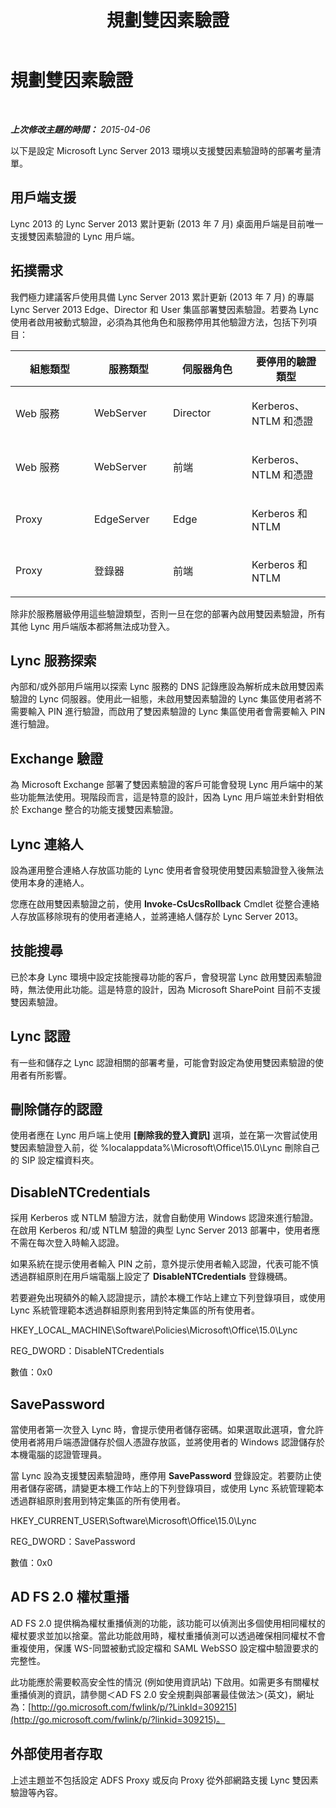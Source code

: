 ﻿---
title: 規劃雙因素驗證
TOCTitle: 規劃雙因素驗證
ms:assetid: 16f08710-8961-4659-acbf-ebb95a198fb4
ms:mtpsurl: https://technet.microsoft.com/zh-tw/library/Dn308562(v=OCS.15)
ms:contentKeyID: 56269070
ms.date: 08/10/2015
mtps_version: v=OCS.15
ms.translationtype: HT
---

# 規劃雙因素驗證

 

_**上次修改主題的時間：** 2015-04-06_

以下是設定 Microsoft Lync Server 2013 環境以支援雙因素驗證時的部署考量清單。

## 用戶端支援

Lync 2013 的 Lync Server 2013 累計更新 (2013 年 7 月) 桌面用戶端是目前唯一支援雙因素驗證的 Lync 用戶端。

## 拓撲需求

我們極力建議客戶使用具備 Lync Server 2013 累計更新 (2013 年 7 月) 的專屬 Lync Server 2013 Edge、Director 和 User 集區部署雙因素驗證。若要為 Lync 使用者啟用被動式驗證，必須為其他角色和服務停用其他驗證方法，包括下列項目：


<table>
<colgroup>
<col style="width: 25%" />
<col style="width: 25%" />
<col style="width: 25%" />
<col style="width: 25%" />
</colgroup>
<thead>
<tr class="header">
<th>組態類型</th>
<th>服務類型</th>
<th>伺服器角色</th>
<th>要停用的驗證類型</th>
</tr>
</thead>
<tbody>
<tr class="odd">
<td><p>Web 服務</p></td>
<td><p>WebServer</p></td>
<td><p>Director</p></td>
<td><p>Kerberos、NTLM 和憑證</p></td>
</tr>
<tr class="even">
<td><p>Web 服務</p></td>
<td><p>WebServer</p></td>
<td><p>前端</p></td>
<td><p>Kerberos、NTLM 和憑證</p></td>
</tr>
<tr class="odd">
<td><p>Proxy</p></td>
<td><p>EdgeServer</p></td>
<td><p>Edge</p></td>
<td><p>Kerberos 和 NTLM</p></td>
</tr>
<tr class="even">
<td><p>Proxy</p></td>
<td><p>登錄器</p></td>
<td><p>前端</p></td>
<td><p>Kerberos 和 NTLM</p></td>
</tr>
</tbody>
</table>


除非於服務層級停用這些驗證類型，否則一旦在您的部署內啟用雙因素驗證，所有其他 Lync 用戶端版本都將無法成功登入。

## Lync 服務探索

內部和/或外部用戶端用以探索 Lync 服務的 DNS 記錄應設為解析成未啟用雙因素驗證的 Lync 伺服器。使用此一組態，未啟用雙因素驗證的 Lync 集區使用者將不需要輸入 PIN 進行驗證，而啟用了雙因素驗證的 Lync 集區使用者會需要輸入 PIN 進行驗證。

## Exchange 驗證

為 Microsoft Exchange 部署了雙因素驗證的客戶可能會發現 Lync 用戶端中的某些功能無法使用。現階段而言，這是特意的設計，因為 Lync 用戶端並未針對相依於 Exchange 整合的功能支援雙因素驗證。

## Lync 連絡人

設為運用整合連絡人存放區功能的 Lync 使用者會發現使用雙因素驗證登入後無法使用本身的連絡人。

您應在啟用雙因素驗證之前，使用 **Invoke-CsUcsRollback** Cmdlet 從整合連絡人存放區移除現有的使用者連絡人，並將連絡人儲存於 Lync Server 2013。

## 技能搜尋

已於本身 Lync 環境中設定技能搜尋功能的客戶，會發現當 Lync 啟用雙因素驗證時，無法使用此功能。這是特意的設計，因為 Microsoft SharePoint 目前不支援雙因素驗證。

## Lync 認證

有一些和儲存之 Lync 認證相關的部署考量，可能會對設定為使用雙因素驗證的使用者有所影響。

## 刪除儲存的認證

使用者應在 Lync 用戶端上使用 **\[刪除我的登入資訊\]** 選項，並在第一次嘗試使用雙因素驗證登入前，從 %localappdata%\\Microsoft\\Office\\15.0\\Lync 刪除自己的 SIP 設定檔資料夾。

## DisableNTCredentials

採用 Kerberos 或 NTLM 驗證方法，就會自動使用 Windows 認證來進行驗證。在啟用 Kerberos 和/或 NTLM 驗證的典型 Lync Server 2013 部署中，使用者應不需在每次登入時輸入認證。

如果系統在提示使用者輸入 PIN 之前，意外提示使用者輸入認證，代表可能不慎透過群組原則在用戶端電腦上設定了 **DisableNTCredentials** 登錄機碼。

若要避免出現額外的輸入認證提示，請於本機工作站上建立下列登錄項目，或使用 Lync 系統管理範本透過群組原則套用到特定集區的所有使用者。

HKEY\_LOCAL\_MACHINE\\Software\\Policies\\Microsoft\\Office\\15.0\\Lync

REG\_DWORD：DisableNTCredentials

數值：0x0

## SavePassword

當使用者第一次登入 Lync 時，會提示使用者儲存密碼。如果選取此選項，會允許使用者將用戶端憑證儲存於個人憑證存放區，並將使用者的 Windows 認證儲存於本機電腦的認證管理員。

當 Lync 設為支援雙因素驗證時，應停用 **SavePassword** 登錄設定。若要防止使用者儲存密碼，請變更本機工作站上的下列登錄項目，或使用 Lync 系統管理範本透過群組原則套用到特定集區的所有使用者。

HKEY\_CURRENT\_USER\\Software\\Microsoft\\Office\\15.0\\Lync

REG\_DWORD：SavePassword

數值：0x0

## AD FS 2.0 權杖重播

AD FS 2.0 提供稱為權杖重播偵測的功能，該功能可以偵測出多個使用相同權杖的權杖要求並加以捨棄。當此功能啟用時，權杖重播偵測可以透過確保相同權杖不會重複使用，保護 WS-同盟被動式設定檔和 SAML WebSSO 設定檔中驗證要求的完整性。

此功能應於需要較高安全性的情況 (例如使用資訊站) 下啟用。如需更多有關權杖重播偵測的資訊，請參閱＜AD FS 2.0 安全規劃與部署最佳做法＞(英文)，網址為：[http://go.microsoft.com/fwlink/p/?LinkId=309215](http://go.microsoft.com/fwlink/p/?linkid=309215)。

## 外部使用者存取

上述主題並不包括設定 ADFS Proxy 或反向 Proxy 從外部網路支援 Lync 雙因素驗證等內容。

